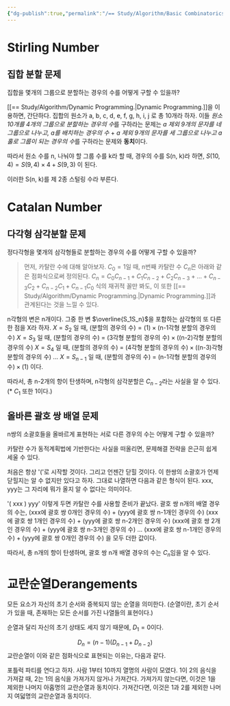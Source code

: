 ```yaml
---
{"dg-publish":true,"permalink":"/== Study/Algorithm/Basic Combinatorics/","created":"2023-12-07T05:49:26.000+09:00","updated":"2025-01-14T15:33:43.000+09:00"}
---
```



# Stirling Number
## 집합 분할 문제
집합을 몇개의 그룹으로 분할하는 경우의 수를 어떻게 구할 수 있을까?

[[== Study/Algorithm/Dynamic Programming.\|Dynamic Programming.]]을 이용하면, 간단하다.
집합의 원소가 a, b, c, d, e, f, g, h, i, j 로 총 10개라 하자.
이들 *원소 10개를 4개의 그룹으로 분할하는 경우의 수*를 구하라는 문제는
*a 제외 9개의 문자를 네 그룹으로 나누고, a를 배치하는 경우의 수* + *a 제외 9개의 문자를 세 그룹으로 나누고 a 홀로 그룹이 되는 경우의 수*를 구하라는 문제와 **동치**이다.

따라서 원소 수를 n, 나눠야 할 그룹 수를 k라 할 때, 경우의 수를 S(n, k)라 하면,
$S(10, 4) = S(9, 4) \times 4 + S(9, 3)$ 이 된다.

이러한 S(n, k)를 제 2종 스털링 수라 부른다.

# Catalan Number

## 다각형 삼각분할 문제
정다각형을 몇개의 삼각형들로 분할하는 경우의 수를 어떻게 구할 수 있을까?

>먼저, 카탈란 수에 대해 알아보자.
>$C_0 = 1$일 때, n번째 카탈란 수 $C_n$은 아래와 같은 점화식으로써 정의된다.
>$C_n = C_0 C_{n-1} + C_1 C_{n-2} + C_2 C_{n-3} + \dots + C_{n-3} C_2 + C_{n-2} C_1 + C_{n-1} C_0$
>식의 재귀적 꼴만 봐도, 이 또한 [[== Study/Algorithm/Dynamic Programming.\|Dynamic Programming.]]과 관계된다는 것을 느낄 수 있다.

n각형의 변은 n개이다. 그중 한 변 $\overline{S_1S_n}$을 포함하는 삼각형의 또 다른 한 점을 X라 하자.
$X = S_2 \text{ 일 때, (분할의 경우의 수)} = (1) \times \text{(n-1각형 분할의 경우의 수)}$
$X = S_3 \text{ 일 때, (분할의 경우의 수) = (3각형 분할의 경우의 수)} \times \text{((n-2)각형 분할의 경우의 수)}$
$X = S_4 \text{ 일 때, (분할의 경우의 수) = (4각형 분할의 경우의 수)} \times \text{((n-3)각형 분할의 경우의 수)}$
...
$X = S_{n-1} \text{ 일 때, (분할의 경우의 수) = (n-1각형 분할의 경우의 수)} \times (1)$ 
이다.

따라서, 총 n-2개의 항이 탄생하며, n각형의 삼각분할은 $C_{n-2}$라는 사실을 알 수 있다. (* $C_1$ 또한 1이다.)

## 올바른 괄호 쌍 배열 문제
n쌍의 소괄호들을 올바르게 표현하는 서로 다른 경우의 수는 어떻게 구할 수 있을까?

카탈란 수가 동적계획법에 기반한다는 사실을 떠올리면, 문제해결 전략을 은근히 쉽게 세울 수 있다.

처음은 항상 '('로 시작할 것이다. 그리고 언젠간 닫힐 것이다. 이 한쌍의 소괄호가 언제 닫힐지는 알 수 없지만 있다고 하자. 그대로 나열하면 다음과 같은 형식이 된다. xxx, yyy는 그 자리에 뭐가 올지 알 수 없다는 의미이다.

'( xxx ) yyy' 이렇게 두면 카탈란 수를 사용할 준비가 끝났다.
괄호 쌍 n개의 배열 경우의 수는,
(xxx에 괄호 쌍 0개인 경우의 수) + (yyy에 괄호 쌍 n-1개인 경우의 수)
(xxx에 괄호 쌍 1개인 경우의 수) + (yyy에 괄호 쌍 n-2개인 경우의 수)
(xxx에 괄호 쌍 2개인 경우의 수) + (yyy에 괄호 쌍 n-3개인 경우의 수)
...
(xxx에 괄호 쌍 n-1개인 경우의 수) + (yyy에 괄호 쌍 0개인 경우의 수)
을 모두 더한 값이다.

따라서, 총 n개의 항이 탄생하며, 괄호 쌍 n개 배열 경우의 수는 $C_n$임을 알 수 있다.

# 교란순열Derangements
모든 요소가 자신의 초기 순서와 중복되지 않는 순열을 의미한다. (순열이란, 초기 순서가 있을 때, 존재하는 모든 순서를 가진 나열들의 표현이다.)

순열과 달리 자신의 초기 상태도 세지 않기 때문에, $D_1 = 0$이다.

$$D_n = (n-1)(D_{n-1} + D_{n-2})$$
교란순열이 이와 같은 점화식으로 표현되는 이유는, 다음과 같다.

포틀럭 파티를 연다고 하자. 사람 1부터 10까지 열명의 사람이 모였다.
1이 2의 음식을 가져갈 때, 2는 1의 음식을 가져가지 않거나 가져간다.
가져가지 않는다면, 이것은 1을 제외한 나머지 아홉명의 교란순열과 동치이다.
가져간다면, 이것은 1과 2를 제외한 나머지 여덟명의 교란순열과 동치이다.

